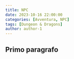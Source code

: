 ```yaml
---
title: NPC
date: 2023-10-16 22:00:00
categories: [Avventura, NPC]
tags: [Dungeon & Dragons]
author: author-1
---
```


## Primo paragrafo